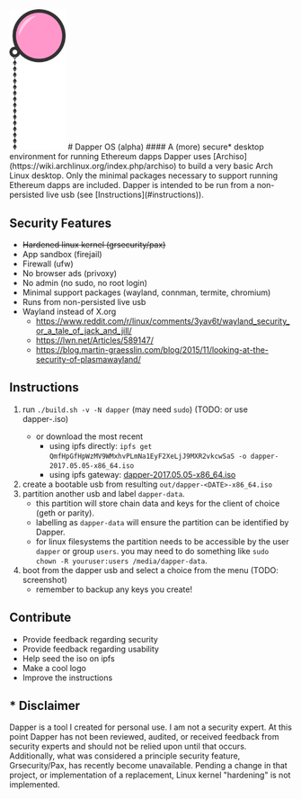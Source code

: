 <img src="https://raw.githubusercontent.com/cslarson/dapper/master/dapper.png" alt="Dapper OS" style="width: 100px;"/>
# Dapper OS (alpha)
#### A (more) secure* desktop environment for running Ethereum dapps
Dapper uses [Archiso](https://wiki.archlinux.org/index.php/archiso) to build a very basic Arch Linux desktop. Only the minimal packages necessary to support running Ethereum dapps are included. Dapper is intended to be run from a non-persisted live usb (see [Instructions](#instructions)).

## Security Features
- ~~Hardened linux kernel (grsecurity/pax)~~
- App sandbox (firejail)
- Firewall (ufw)
- No browser ads (privoxy)
- No admin (no sudo, no root login)
- Minimal support packages (wayland, connman, termite, chromium)
- Runs from non-persisted live usb
- Wayland instead of X.org
  - https://www.reddit.com/r/linux/comments/3yav6t/wayland_security_or_a_tale_of_jack_and_jill/
  - https://lwn.net/Articles/589147/
  - https://blog.martin-graesslin.com/blog/2015/11/looking-at-the-security-of-plasmawayland/

## Instructions
1. run `./build.sh -v -N dapper` (may need `sudo`) (TODO: or use dapper-<VERSION>.iso)
    - or download the most recent
        - using ipfs directly: `ipfs get QmfHpGfHpWzMV9WMxhvPLmNa1EyF2XeLjJ9MXR2vkcwSaS -o dapper-2017.05.05-x86_64.iso`
        - using ipfs gateway: [dapper-2017.05.05-x86_64.iso](http://ipfs.io/ipfs/QmfHpGfHpWzMV9WMxhvPLmNa1EyF2XeLjJ9MXR2vkcwSaS)        
1. create a bootable usb from resulting `out/dapper-<DATE>-x86_64.iso`
1. partition another usb and label `dapper-data`.
    - this partition will store chain data and keys for the client of choice (geth or parity).
    - labelling as `dapper-data` will ensure the partition can be identified by Dapper.
    - for linux filesystems the partition needs to be accessible by the user `dapper` or group `users`. you may need to do something like `sudo chown -R youruser:users /media/dapper-data`.
1. boot from the dapper usb and select a choice from the menu (TODO: screenshot)
    - remember to backup any keys you create!

## Contribute
  - Provide feedback regarding security
  - Provide feedback regarding usability
  - Help seed the iso on ipfs
  - Make a cool logo
  - Improve the instructions

## \* Disclaimer
Dapper is a tool I created for personal use. I am not a security expert. At this point Dapper has not been reviewed, audited, or received feedback from security experts and should not be relied upon until that occurs. Additionally, what was considered a principle security feature, Grsecurity/Pax, has recently become unavailable. Pending a change in that project, or implementation of a replacement, Linux kernel "hardening" is not implemented.
